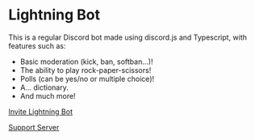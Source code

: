 # Lightning Bot

This is a regular Discord bot made using discord.js and Typescript, with features such as:

* Basic moderation (kick, ban, softban...)!
* The ability to play rock-paper-scissors!
* Polls (can be yes/no or multiple choice)!
* A... dictionary.
* And much more!

[Invite Lightning Bot](https://discord.com/oauth2/authorize?client_id=589803927885578261&scope=bot)

[Support Server](https://discord.gg/dqV3ypQ)
